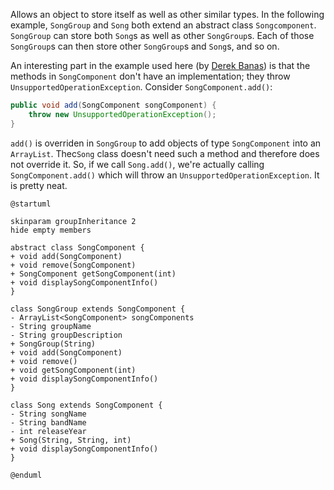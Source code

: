 Allows an object to store itself as well as other similar types.
In the following example, `SongGroup` and `Song` both extend an abstract class `Songcomponent`.
`SongGroup` can store both `Song`s as well as other `SongGroup`s. Each of those `SongGroup`s can then store other `SongGroup`s and `Song`s, and so on.

An interesting part in the example used here (by [Derek Banas](https://youtu.be/2HUnoKyC9l0)) is that the methods in `SongComponent` don't have an implementation; they throw `UnsupportedOperationException`. Consider `SongComponent.add()`:
```java
public void add(SongComponent songComponent) {  
    throw new UnsupportedOperationException();  
}
```
`add()` is overriden in `SongGroup` to add objects of type `SongComponent` into an `ArrayList`. Thec`Song` class doesn't need such a method and therefore does not override it. So, if we call `Song.add()`, we're actually calling `SongComponent.add()` which will throw an `UnsupportedOperationException`. It is pretty neat.

```plantuml
@startuml

skinparam groupInheritance 2
hide empty members

abstract class SongComponent {
+ void add(SongComponent)
+ void remove(SongComponent)
+ SongComponent getSongComponent(int)
+ void displaySongComponentInfo()
}

class SongGroup extends SongComponent {
- ArrayList<SongComponent> songComponents
- String groupName
- String groupDescription
+ SongGroup(String)
+ void add(SongComponent)
+ void remove()
+ void getSongComponent(int)
+ void displaySongComponentInfo()
}

class Song extends SongComponent {
- String songName
- String bandName
- int releaseYear
+ Song(String, String, int)
+ void displaySongComponentInfo()
}

@enduml
```
